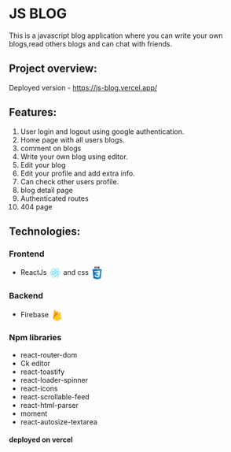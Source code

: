 # JS BLOG

This is a javascript blog application where you can write your own blogs,read others blogs and can chat with friends.

## Project overview:
Deployed version - https://js-blog.vercel.app/

## Features: 
1. User login and logout using google authentication.
2. Home page with all users blogs.
3. comment on blogs
4. Write your own blog using editor.
5. Edit your blog
6. Edit your profile and add extra info.
7. Can check other users profile.
8. blog detail page
9. Authenticated routes
10. 404 page

## Technologies:
### Frontend
* ReactJs <img align='center' alt="React" width="26px" src="https://raw.githubusercontent.com/github/explore/80688e429a7d4ef2fca1e82350fe8e3517d3494d/topics/react/react.png" /> and css <img align="center" alt="CSS3" width="26px" src="https://raw.githubusercontent.com/github/explore/80688e429a7d4ef2fca1e82350fe8e3517d3494d/topics/css/css.png" />

### Backend 
* Firebase  <img align='center' alt="Firebase" width="26px" src="https://raw.githubusercontent.com/github/explore/80688e429a7d4ef2fca1e82350fe8e3517d3494d/topics/firebase/firebase.png" />

### Npm libraries
* react-router-dom
* Ck editor
* react-toastify
* react-loader-spinner
* react-icons
* react-scrollable-feed
* react-html-parser
* moment
* react-autosize-textarea

#### deployed on vercel 



